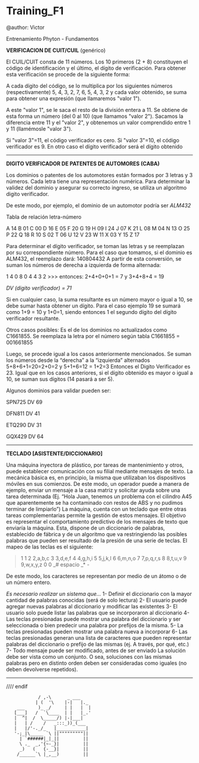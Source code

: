 Training_F1
===========
@author: Victor

Entrenamiento Phyton - Fundamentos

**VERIFICACION DE CUIT/CUIL** (genérico)

El CUIL/CUIT consta de 11 números. Los 10 primeros (2 + 8) constituyen el código de identificación y el último, el dígito de verificación. Para obtener esta verificación se procede de la siguiente forma:

A cada dígito del código, se lo multiplica por los siguientes números (respectivamente) 5, 4, 3, 2, 7, 6, 5, 4, 3, 2 y cada valor obtenido, se suma para obtener una expresión (que llamaremos "valor 1").

A este "valor 1", se le saca el resto de la división entera a 11. Se obtiene de esta forma un número (del 0 al 10) (que llamamos "valor 2"). Sacamos la diferencia entre 11 y el "valor 2", y obtenemos un valor comprendido entre 1 y 11 (llamémosle "valor 3").

Si "valor 3"=11, el código verificador es cero. Si "valor 3"=10, el código verificador es 9. En otro caso el dígito verificador será el dígito obtenido

***

**DIGITO VERIFICADOR DE PATENTES DE AUTOMORES (CABA)**
 
Los dominios o patentes de los automotores están formados por 3 letras y 3 números.
Cada letra tiene una representación numérica. Para determinar la validez del dominio y asegurar su correcto ingreso, se utiliza un algoritmo digito verificador.

De este modo, por ejemplo, el dominio de un automotor podría ser *ALM432*

Tabla de relación letra-número

A 14
B	01
C	00
D	16
E	05
F	20
G	19
H	09
I	24
J	07
K	21
L	08
M	04
N	13
O	25
P	22
Q	18
R	10
S	02
T	06
U	12
V	23
W	11
X	03
Y	15
Z	17


Para determinar el dígito verificador, se toman las letras y se reemplazan por su correspondiente número. 
Para el caso que tomamos, si el dominio es ALM432, el reemplazo dará: 140804432
A partir de esta conversión, se suman los números de derecha a izquierda de forma alternada:

1 4 0 8 0 4 4 3 2  >>> entonces: 2+4+0+0+1 = 7 y 3+4+8+4 = 19

*DV (digito verificador) = 71*

Si en cualquier caso, la suma resultante es un número mayor o igual a 10, se debe sumar hasta obtener un dígito. Para el caso ejemplo 19 se sumará como 1+9 = 10 y 1+0=1, siendo entonces 1 el segundo dígito del dígito verificador resultante.

Otros casos posibles: Es el de los dominios no actualizados como C1661855. Se reemplaza la letra por el número según tabla C1661855 = 001661855
 
Luego, se procede igual a los casos anteriormente mencionados. Se suman los números desde la “derecha” a la “izquierda” alternados 5+8+6+1=20=2+0=2  y 5+1+6=12 = 1+2=3  Entonces el Digito Verificador es 23. Igual que en los casos anteriores, si el dígito obtenido es mayor o igual a 10, se suman sus dígitos (14 pasará a ser 5).


Algunos dominios para validar pueden ser:

SPN725 DV 69

DFN811 DV 41

ETQ290 DV 31

GQX429 DV 64

***

**TECLADO   [ASISTENTE/DICCIONARIO]**

Una máquina inyectora de plástico, por tareas de mantenimiento y otros, puede establecer comunicación con su filial mediante mensajes de texto. La mecánica básica es, en principio, la misma que utilizaban los dispositivos móviles en sus comienzos.
De este modo, un operador puede a manera de ejemplo, enviar un mensaje a la casa matriz y solicitar ayuda sobre una tarea determinada (Ej. “Hola Juan, tenemos un problema con el cilindro A45 que aparentemente se ha contaminado con restos de ABS y no pudimos terminar de limpiarlo”) 
La máquina, cuenta con un teclado que entre otras tareas complementarias permite la gestión de estos mensajes. 
El objetivo es representar el comportamiento predictivo de los mensajes de texto que enviaría la máquina.  Esta, dispone de un diccionario de palabras, establecido de fábrica y de un algoritmo que va restringiendo las posibles palabras que pueden ser resultado de la presión de una serie de teclas.
El mapeo de las teclas es el siguiente:

>1 1
>2	2,a,b,c
>3	3,d,e,f
>4	4,g,h,i
>5	5,j,k,l
>6	6,m,n,o
>7	7,p,q,r,s
>8	8,t,u,v
>9	9,w,x,y,z
>0	0
>_#	espacio
>_* -


De este modo, los caracteres se representan por medio de un átomo o de un número entero.

*Es necesario realizar un sistema que…*
1-	Definir el diccionario con la mayor cantidad de palabras conocidas (será de solo lectura)
2-	El usuario puede agregar nuevas palabras al diccionario y modificar las existentes
3-	El usuario solo puede listar las palabras que se incorporaron al diccionario
4-	Las teclas presionadas puede mostrar una palabra del diccionario y ser seleccionada o bien predecir una palabra por prefijos de la misma.
5-	La teclas presionadas pueden mostrar una palabra nueva a incorporar
6-	Las teclas presionadas generan una lista de caracteres que pueden representar palabras del diccionario o prefijo de las mismas (ej. A través, por qué, etc.)
7-	Todo mensaje puede ser modificado, antes de ser enviado 
La solución debe ser vista como un conjunto. O sea, soluciones con las mismas palabras pero en distinto orden deben ser consideradas como iguales (no deben devolverse repetidos).



***
//// endif

                / ,-\      _ ___
               | (  '\    |-|   |._
        ___     )_ _/     | |   |  |
       [___]   /  `\____  | |   |_.'
       |  ^|  /  \_____/) |-|___|
       |   | /    /   _:::_))_(___
       |   |/'-._/_   |___________|
       '-;_|\_____ `\ ||"""""""""||
         | `######|_|_||         ||
         \ ._  _,'{~-_}|         ||
         _)   (   {-__}|         ||
        /______`\ |_,__)         ||
